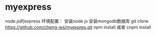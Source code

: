 # myexpress
node.js的express
环境配置：
  安装node.js
  安装mongodb数据库
  git clone https://github.com/cheng-ws/myexpres.git
  npm install 或者 cnpm install
